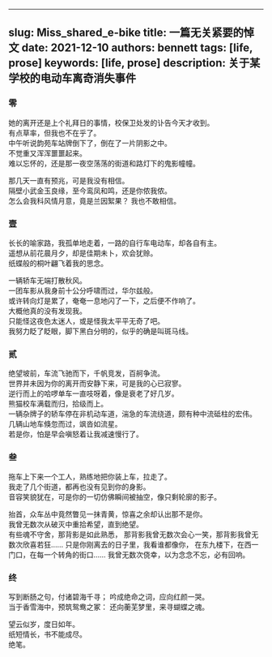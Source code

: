 ---
slug: Miss_shared_e-bike
title: 一篇无关紧要的悼文
date: 2021-12-10
authors: bennett
tags: [life, prose]
keywords: [life, prose]
description: 关于某学校的电动车离奇消失事件
------
<!-- truncate -->
### 零
她的离开还是上个礼拜日的事情，校保卫处发的讣告今天才收到。<br/>
有点草率，但我也不在乎了。<br/>
中午听说韵苑车站牌倒下了，倒在了一片阴影之中。<br/>
不觉重又浑浑噩噩起来。<br/>
难以忘怀的，还是那一夜空荡荡的街道和路灯下的鬼影幢幢。<br/>

那几天一直有预兆，可是我没有相信。<br/>
隔壁小武金玉良缘，至今鸾凤和鸣，还是你侬我侬。<br/>
怎么会我科风情月意，竟是兰因絮果？
我也不敢相信。<br/>

### 壹
长长的喻家路，我孤单地走着，一路的自行车电动车，却各自有主。<br/>
遥想从前花晨月夕，却是佳期未卜，欢会犹赊。<br/>
纸蝶般的桐叶翩飞着我的思念。<br/>

一辆轿车无端打散秋风。<br/>
一团车影从我身前十公分呼啸而过，华尔兹般。<br/>
或许转向灯是累了，奄奄一息地闪了一下，之后便不作响了。<br/>
大概他真的没有发现我。<br/>
只能怪这夜色太迷人，或是怪我太平平无奇了吧。<br/>
我努力眨了眨眼，脚下黑白分明的，似乎的确是叫斑马线。<br/>

### 贰
绝望坡前，车流飞驰而下，千帆竞发，百舸争流。<br/>
世界并未因为你的离开而安静下来，可是我的心已寂寥。<br/>
逆行而上的哈啰单车一直吱呀着，像是衰老了好几岁。<br/>
熊猫校车满载而归，拾级而上。<br/>
一辆杂牌子的轿车停在非机动车道，湍急的车流绕道，颇有种中流砥柱的宏伟。<br/>
几辆山地车倏忽而过，飒沓如流星。<br/>
若是你，怕是早会嗔怒着让我减速慢行了。<br/>

### 叁
拖车上下来一个工人，熟练地把你装上车，拉走了。<br/>
我走了几个街道，都再也没有见到你的身影。<br/>
音容笑貌犹在，可是你的一切仿佛瞬间被抽空，像只剩轮廓的影子。<br/>

抬首，众车丛中竟然瞥见一抹青黄，惊喜之余却认出那不是你。<br/>
我曾无数次从破灭中重拾希望，直到绝望。<br/>
有些魂不守舍，那背影是如此熟悉，
那背影我曾无数次会心一笑，那背影我曾无数次欣喜若狂……
只是你刚离去的日子里，我看谁都像你，
在东九楼下，在西一门口，在每一个转角的街口……
我曾无数次侥幸，以为念念不忘，必有回响。<br/>

### 终
写到断肠之句，付诸碧海千寻；
吟成绝命之词，应向红颜一哭。<br/>
当于香雪海中，预筑鸳鸯之冢：
还向蘅芜梦里，来寻蝴蝶之魂。<br/>

望云似岁，度日如年。<br/>
纸短情长，书不能成尽。<br/>
绝笔。<br/>